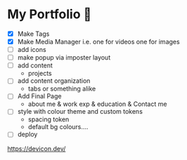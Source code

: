 # My Portfolio 🙌
- [x] Make Tags
- [x] Make Media Manager i.e. one for videos one for images
- [ ] add icons 
- [ ] make popup via imposter layout
- [ ] add content
    - projects
- [ ] add content organization
    - tabs or something alike
- [ ] Add Final Page
    - about me & work exp & education & Contact me
- [ ] style with colour theme and custom tokens
    - spacing token
    - default bg colours....
- [ ] deploy

https://devicon.dev/
